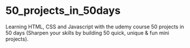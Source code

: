 # 50_projects_in_50days
Learning HTML, CSS and Javascript with the udemy course 50 projects in 50 days (Sharpen your skills by building 50 quick, unique &amp; fun mini projects).
